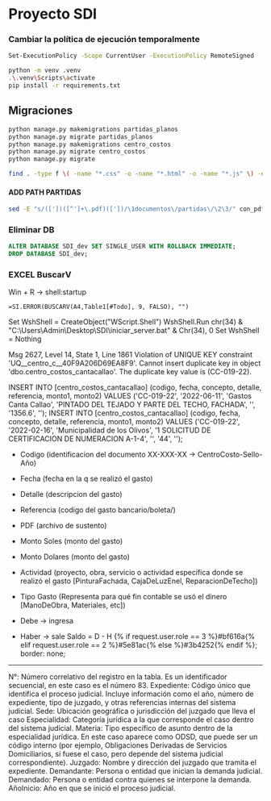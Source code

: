 # Proyecto SDI
### Cambiar la política de ejecución temporalmente
```sh
Set-ExecutionPolicy -Scope CurrentUser -ExecutionPolicy RemoteSigned
```

```sh
python -m venv .venv
.\.venv\Scripts\activate
pip install -r requirements.txt
```

## Migraciones
```sh
python manage.py makemigrations partidas_planos
python manage.py migrate partidas_planos
python manage.py makemigrations centro_costos
python manage.py migrate centro_costos
python manage.py migrate
```


```sh
find . -type f \( -name "*.css" -o -name "*.html" -o -name "*.js" \) -exec sed -i 's/#02737e/#3b4252/g' {} +
```

#### ADD PATH PARTIDAS

```sh
sed -E "s/(['])([^']+\.pdf)(['])/\1documentos\/partidas\/\2\3/" con_pdf.sql > con_pdf_modificado.sql
```

### Eliminar DB

```sql
ALTER DATABASE SDI_dev SET SINGLE_USER WITH ROLLBACK IMMEDIATE;
DROP DATABASE SDI_dev;
```

### EXCEL BuscarV

Win + R -> shell:startup

```
=SI.ERROR(BUSCARV(A4,Table1[#Todo], 9, FALSO), "")
```

Set WshShell = CreateObject("WScript.Shell")
WshShell.Run chr(34) & "C:\Users\Admin\Desktop\SDI\iniciar_server.bat" & Chr(34), 0
Set WshShell = Nothing

Msg 2627, Level 14, State 1, Line 1861
Violation of UNIQUE KEY constraint 'UQ__centro_c__40F9A206D69EA8F9'. Cannot insert duplicate key in object 'dbo.centro_costos_cantacallao'. The duplicate key value is (CC-019-22).

INSERT INTO [centro_costos_cantacallao] (codigo, fecha, concepto, detalle, referencia, monto1, monto2) VALUES ('CC-019-22', '2022-06-11', 'Gastos Canta Callao', 'PINTADO DEL TEJADO Y PARTE DEL TECHO, FACHADA', '', '1356.6', '');
INSERT INTO [centro_costos_cantacallao] (codigo, fecha, concepto, detalle, referencia, monto1, monto2) VALUES ('CC-019-22', '2022-02-16', 'Municipalidad de los Olivos', '1 SOLICITUD DE CERTIFICACION DE NUMERACION A-1-4', '', '44', '');

- Codigo (identificacion del documento XX-XXX-XX -> CentroCosto-Sello-Año)
- Fecha (fecha en la q se realizó el gasto)
- Detalle (descripcion del gasto)
- Referencia (codigo del gasto bancario/boleta/)
- PDF (archivo de sustento)
- Monto Soles (monto del gasto)
- Monto Dolares (monto del gasto)
- Actividad (proyecto, obra, servicio o actividad específica donde se realizó el gasto [PinturaFachada, CajaDeLuzEnel, ReparacionDeTecho])
- Tipo Gasto (Representa para qué fin contable se usó el dinero [ManoDeObra, Materiales, etc])

- Debe -> ingresa
- Haber -> sale
Saldo = D - H
{% if request.user.role == 3 %}#bf616a{% elif request.user.role == 2 %}#5e81ac{% else %}#3b4252{% endif %}; border: none;

---------------------------------------------------------------------------------------------------------------------------------

N°: Número correlativo del registro en la tabla. Es un identificador secuencial, en este caso es el número 83.
Expediente: Código único que identifica el proceso judicial. Incluye información como el año, número de expediente, tipo de juzgado, y otras referencias internas del sistema judicial.
Sede: Ubicación geográfica o jurisdicción del juzgado que lleva el caso
Especialidad: Categoría jurídica a la que corresponde el caso dentro del sistema judicial.
Materia: Tipo específico de asunto dentro de la especialidad jurídica. En este caso aparece como ODSD, que puede ser un código interno (por ejemplo, Obligaciones Derivadas de Servicios Domiciliarios, si fuese el caso, pero depende del sistema judicial correspondiente).
Juzgado: Nombre y dirección del juzgado que tramita el expediente.
Demandante: Persona o entidad que inician la demanda judicial.
Demandado: Persona o entidad contra quienes se interpone la demanda.
AñoInicio: Año en que se inició el proceso judicial.
